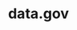 ---
# This topic lives at
# https://digital.gov/topics/data-gov

slug: "data-gov"

# Topic Title
title: "data.gov"

# description — keep it short and clear
summary: ""


# Weight
weight: 1

# For more information on managing topics,
# see https://github.com/GSA/digitalgov.gov/wiki
---